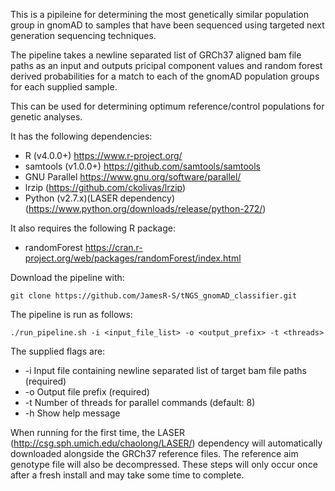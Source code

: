 This is a pipileine for determining the most genetically similar population group in gnomAD to samples that have been sequenced using targeted next generation sequencing techniques.

The pipeline takes a newline separated list of GRCh37 aligned bam file paths as an input and outputs pricipal component values and random forest derived probabilities for a match to each of the gnomAD population groups for each supplied sample.

This can be used for determining optimum reference/control populations for genetic analyses. 

It has the following dependencies:

- R (v4.0.0+) https://www.r-project.org/
- samtools (v1.0.0+) https://github.com/samtools/samtools
- GNU Parallel https://www.gnu.org/software/parallel/
- lrzip (https://github.com/ckolivas/lrzip)
- Python (v2.7.x)(LASER dependency) (https://www.python.org/downloads/release/python-272/)
  
It also requires the following R package:
- randomForest https://cran.r-project.org/web/packages/randomForest/index.html

Download the pipeline with:
```
git clone https://github.com/JamesR-S/tNGS_gnomAD_classifier.git
```


The pipeline is run as follows:
```
./run_pipeline.sh -i <input_file_list> -o <output_prefix> -t <threads>
```

The supplied flags are:
  -  -i  Input file containing newline separated list of target bam file paths (required)
  -  -o  Output file prefix (required)
  -  -t  Number of threads for parallel commands (default: 8)
  -  -h  Show help message

When running for the first time, the LASER (http://csg.sph.umich.edu/chaolong/LASER/) dependency will automatically downloaded alongside the GRCh37 reference files. The reference aim genotype file will also be decompressed.
These steps will only occur once after a fresh install and may take some time to complete.
